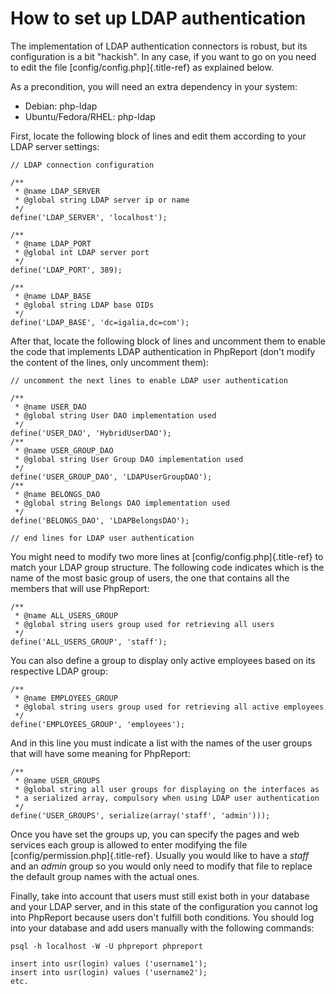 How to set up LDAP authentication
=================================

The implementation of LDAP authentication connectors is robust, but its
configuration is a bit \"hackish\". In any case, if you want to go on
you need to edit the file [config/config.php]{.title-ref} as explained
below.

As a precondition, you will need an extra dependency in your system:

-   Debian: php-ldap
-   Ubuntu/Fedora/RHEL: php-ldap

First, locate the following block of lines and edit them according to
your LDAP server settings:

    // LDAP connection configuration

    /**
     * @name LDAP_SERVER
     * @global string LDAP server ip or name
     */
    define('LDAP_SERVER', 'localhost');

    /**
     * @name LDAP_PORT
     * @global int LDAP server port
     */
    define('LDAP_PORT', 389);

    /**
     * @name LDAP_BASE
     * @global string LDAP base OIDs
     */
    define('LDAP_BASE', 'dc=igalia,dc=com');

After that, locate the following block of lines and uncomment them to
enable the code that implements LDAP authentication in PhpReport (don\'t
modify the content of the lines, only uncomment them):

    // uncomment the next lines to enable LDAP user authentication

    /**
     * @name USER_DAO
     * @global string User DAO implementation used
     */
    define('USER_DAO', 'HybridUserDAO');
    /**
     * @name USER_GROUP_DAO
     * @global string User Group DAO implementation used
     */
    define('USER_GROUP_DAO', 'LDAPUserGroupDAO');
    /**
     * @name BELONGS_DAO
     * @global string Belongs DAO implementation used
     */
    define('BELONGS_DAO', 'LDAPBelongsDAO');

    // end lines for LDAP user authentication

You might need to modify two more lines at
[config/config.php]{.title-ref} to match your LDAP group structure. The
following code indicates which is the name of the most basic group of
users, the one that contains all the members that will use PhpReport:

    /**
     * @name ALL_USERS_GROUP
     * @global string users group used for retrieving all users
     */
    define('ALL_USERS_GROUP', 'staff');

You can also define a group to display only active employees based on
its respective LDAP group:

    /**
     * @name EMPLOYEES_GROUP
     * @global string users group used for retrieving all active employees
     */
    define('EMPLOYEES_GROUP', 'employees');

And in this line you must indicate a list with the names of the user
groups that will have some meaning for PhpReport:

    /**
     * @name USER_GROUPS
     * @global string all user groups for displaying on the interfaces as
     * a serialized array, compulsory when using LDAP user authentication
     */
    define('USER_GROUPS', serialize(array('staff', 'admin')));

Once you have set the groups up, you can specify the pages and web
services each group is allowed to enter modifying the file
[config/permission.php]{.title-ref}. Usually you would like to have a
*staff* and an *admin* group so you would only need to modify that file
to replace the default group names with the actual ones.

Finally, take into account that users must still exist both in your
database and your LDAP server, and in this state of the configuration
you cannot log into PhpReport because users don\'t fulfill both
conditions. You should log into your database and add users manually
with the following commands:

    psql -h localhost -W -U phpreport phpreport

    insert into usr(login) values ('username1');
    insert into usr(login) values ('username2');
    etc.
